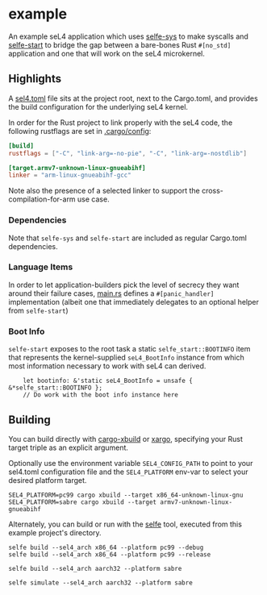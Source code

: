 # example

An example seL4 application which uses [selfe-sys](../README.md)
to make syscalls and [selfe-start](./selfe-start/README.md) to bridge the gap between
a bare-bones Rust `#[no_std]` application and one that will work on the seL4 microkernel.

## Highlights

A [sel4.toml](sel4.toml) file sits at the project root, next to the Cargo.toml,
and provides the build configuration for the underlying seL4 kernel.

In order for the Rust project to link properly with the seL4 code, the following
rustflags are set in [.cargo/config](.cargo/config):

```toml
[build]
rustflags = ["-C", "link-arg=-no-pie", "-C", "link-arg=-nostdlib"]

[target.armv7-unknown-linux-gnueabihf]
linker = "arm-linux-gnueabihf-gcc"
```

Note also the presence of a selected linker to support the cross-compilation-for-arm
use case.

### Dependencies
Note that `selfe-sys` and `selfe-start` are included as regular Cargo.toml dependencies.

### Language Items

In order to let application-builders pick the level of secrecy they want around their failure
cases, [main.rs](src/main.rs) defines a `#[panic_handler]` implementation (albeit one that
immediately delegates to an optional helper from `selfe-start`)

### Boot Info

`selfe-start` exposes to the root task a static `selfe_start::BOOTINFO` item
that represents the kernel-supplied `seL4_BootInfo` instance from which
most information necessary to work with seL4 can derived.

```root
    let bootinfo: &'static seL4_BootInfo = unsafe { &*selfe_start::BOOTINFO };
    // Do work with the boot info instance here
```

## Building

You can build directly with [cargo-xbuild](https://github.com/rust-osdev/cargo-xbuild) or
[xargo](https://github.com/japaric/xargo), specifying your Rust target triple as an explicit argument.

Optionally use the environment variable `SEL4_CONFIG_PATH` to point to your sel4.toml configuration file 
and the `SEL4_PLATFORM` env-var to select your desired platform target.
```
SEL4_PLATFORM=pc99 cargo xbuild --target x86_64-unknown-linux-gnu
SEL4_PLATFORM=sabre cargo xbuild --target armv7-unknown-linux-gnueabihf
```

Alternately, you can build or run with the [selfe](../selfe-config/README.md)
tool, executed from this example project's directory.

```
selfe build --sel4_arch x86_64 --platform pc99 --debug
selfe build --sel4_arch x86_64 --platform pc99 --release

selfe build --sel4_arch aarch32 --platform sabre

selfe simulate --sel4_arch aarch32 --platform sabre
```
